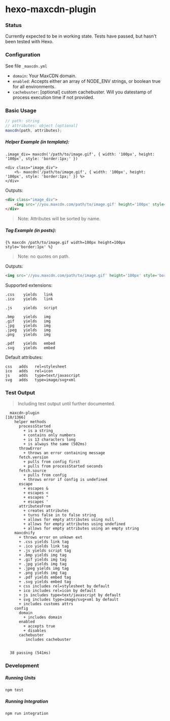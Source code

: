 # hexo-maxcdn-plugin

### Status

Currently expected to be in working state. Tests have passed, but hasn't been tested with Hexo.

### Configuration

See file `_maxcdn.yml`

* `domain`: Your MaxCDN domain.
* `enabled`: Accepts either an array of NODE_ENV strings, or boolean true for all environments.
* `cachebuster`: [optional] custom cachebuster. Will you datestamp of process execution time if not provided.

### Basic Usage

``` javascript
// path: string
// attributes: object [optional]
maxcdn(path, attributes);
```

##### Helper Example (in template):

``` jade
.image_div= maxcdn('/path/to/image.gif', { width: '100px', height: '100px', style: 'border:1px;' })
```

``` ejs
<div class="image_div">
    <%- maxcdn('/path/to/image.gif', { width: '100px', height: '100px', style: 'border:1px;' }) %>
</div>
```

Outputs:
``` html
<div class="image_div">
    <img src='//you.maxcdn.com/path/to/image.gif' height='100px' style='border:1px;' width='100px' />
</div>
```
> Note: Attributes will be sorted by name.

##### Tag Example (in posts):

```
{% maxcdn /path/to/image.gif width=100px height=100px style='border:1px' %}
```
> Note: no quotes on path.

Outputs:
``` html
<img src='//you.maxcdn.com/path/to/image.gif' height='100px' style='border:1px;' width='100px' />
```

Supported extensions:
``` text
.css    yields   link
.ico    yields   link

.js     yields   script

.bmp    yields   img
.gif    yields   img
.jpg    yields   img
.jpeg   yields   img
.png    yields   img

.pdf    yields   embed
.svg    yields   embed
```

Default attributes:
``` text
css   adds   rel=stylesheet
ico   adds   rel=icon
js    adds   type=text/javascript
svg   adds   type=image/svg+xml
```

### Test Output

> Including test output until further documented.

``` text
  maxcdn-plugin                                                                                                                               [10/1366]
    helper methods
      processStarted
        + is a string
        + contains only numbers
        + is 13 characters long
        + is always the same (502ms)
      throwError
        + throws an error containing message
      fetch.version
        + pulls from config first
        + pulls from processStarted seconds
      fetch.source
        + pulls from config
        + throws error if config is undefined
      escape
        + escapes &
        + escapes <
        + escapes "
        + escapes '
      attributesFrom
        + creates attributes
        + turns false in to false string
        + allows for empty attributes using null
        + allows for empty attributes using undefined
        + allows for empty attributes using an empty string
    maxcdnify
      + throws error on unkown ext
      + .css yields link tag
      + .ico yields link tag
      + .js yields script tag
      + .bmp yields img tag
      + .gif yields img tag
      + .jpg yields img tag
      + .jpeg yields img tag
      + .png yields img tag
      + .pdf yields embed tag
      + .svg yields embed tag
      + css includes rel=stylesheet by default
      + ico includes rel=icon by default
      + js includes type=text/javascript by default
      + svg includes type=image/svg+xml by default
      + includes customs attrs
    config
      domain
        + includes domain
      enabled
        + accepts true
        + disables
      cachebuster
         includes cachebuster


  38 passing (541ms)
```

### Development

##### Running Units

```
npm test
```

##### Running Integration

```
npm run integration
```
